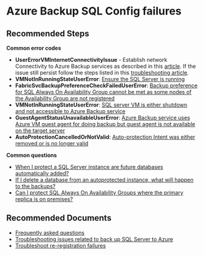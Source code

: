 <properties
		pageTitle="Azure Backup unable to discover VM"
		description="Azure Backup SQL Config failures"
		service="microsoft.recoveryservices"
		resource="vaults"
		authors="srinathv"
		ms.author="srinathv"
		displayOrder=""
		selfHelpType="generic"
		supportTopicIds="32632804"
		resourceTags=""
		productPesIds="15207"
		cloudEnvironments="public, fairfax, usnat, ussec"
		articleId="91077485-46e3-4c9f-a5ae-6d71eae1cf85"
	ownershipId="StorageMediaEdge_Backup"
/>
# Azure Backup SQL Config failures

## **Recommended Steps**

**Common error codes**
- **UserErrorVMInternetConnectivityIssue** - Establish network Connectivity to Azure Backup services as described in this [article](https://docs.microsoft.com/azure/backup/backup-sql-server-database-azure-vms#establish-network-connectivity). If the issue still persist follow the steps listed in this [troubleshooting article](https://docs.microsoft.com/azure/backup/backup-sql-server-azure-troubleshoot#usererrorvminternetconnectivityissue). 
- **VMNotInRunningStateUserError**: [Ensure the SQL Server is running](https://docs.microsoft.com/azure/backup/backup-sql-server-azure-troubleshoot#vmnotinrunningstateusererror)</br>
- **FabricSvcBackupPreferenceCheckFailedUserError**: [Backup preference for SQL Always On Availability Group cannot be met as some nodes of the Availability Group are not registered](https://docs.microsoft.com/azure/backup/backup-sql-server-azure-troubleshoot#fabricsvcbackuppreferencecheckfailedusererror)<br>
- **VMNotInRunningStateUserError**: [SQL server VM is either shutdown and not accessible to Azure Backup service](https://docs.microsoft.com/azure/backup/backup-sql-server-azure-troubleshoot#vmnotinrunningstateusererror)<br>
- **GuestAgentStatusUnavailableUserError**: [Azure Backup service uses Azure VM guest agent for doing backup but guest agent is not available on the target server](https://docs.microsoft.com/azure/backup/backup-sql-server-azure-troubleshoot#guestagentstatusunavailableusererror)<br>
- **AutoProtectionCancelledOrNotValid**: [Auto-protection Intent was either removed or is no longer valid](https://docs.microsoft.com/azure/backup/backup-sql-server-azure-troubleshoot#autoprotectioncancelledornotvalid)

**Common questions**
- [When I protect a SQL Server instance are future databases automatically added?](https://docs.microsoft.com/azure/backup/faq-backup-sql-server#are-future-databases-automatically-added-for-backup)</br>
- [If I delete a database from an autoprotected instance, what will happen to the backups?](https://docs.microsoft.com/azure/backup/faq-backup-sql-server#if-i-delete-a-database-from-an-autoprotected-instance-what-will-happen-to-the-backups)</br>
- [Can I protect SQL Always On Availability Groups where the primary replica is on premises?](https://docs.microsoft.com/azure/backup/faq-backup-sql-server#can-i-protect-availability-groups-across-regions)</br>

## **Recommended Documents**

- [Frequently asked questions](https://docs.microsoft.com/azure/backup/faq-backup-sql-server)</br>
- [Troubleshooting issues related to back up SQL Server to Azure](https://docs.microsoft.com/azure/backup/backup-sql-server-azure-troubleshoot)</br>
- [Troubleshoot re-registration failures](https://docs.microsoft.com/azure/backup/backup-sql-server-azure-troubleshoot#re-registration-failures)
